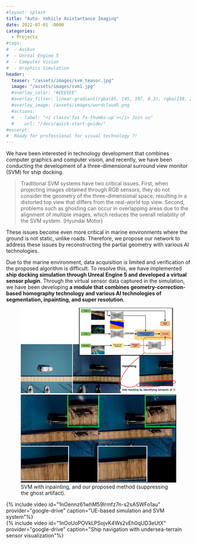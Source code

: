 ```yaml
---
#layout: splash
title: "Auto- Vehicle Asistantance Imaging"
date: 2022-07-01 -0000
categories:
  - Projects
#tags:
#  - Avikus
#  - Unreal Engine 5
#  - Computer Vision
#  - Graphics Simulation
header:
  teaser: "/assets/images/svm_teasor.jpg"
  image: "/assets/images/svm1.jpg"
  #overlay_color: "#EEEEEE"
  #overlay_filter: linear-gradient(rgba(85, 145, 197, 0.3), rgba(238, 238, 238, 0.3))
  #overlay_image: /assets/images/wordcloud5.png
  #actions:
  #  - label: "<i class='fas fa-thumbs-up'></i> Join us"
  #    url: "/docs/quick-start-guide/"
#excerpt:
#  Ready for professional for visual technology ?!
---
```

We have been interested in technology development that combines computer graphics and computer vision, and recently, we have been conducting the development of a three-dimensional surround view monitor (SVM) for ship docking.

>Traditional SVM systems have two critical issues. First, when projecting images obtained through RGB sensors, they do not consider the geometry of the three-dimensional space, resulting in a distorted top view that differs from the real-world top view. Second, problems such as ghosting can occur in overlapping areas due to the alignment of multiple images, which reduces the overall reliability of the SVM system. (Hyundai Motor)

These issues become even more critical in marine environments where the ground is not static, unlike roads. Therefore, we propose our network to address these issues by reconstructing the partial geometry with various AI technologies.

Due to the marine environment, data acquisition is limited and verification of the proposed algorithm is difficult. To resolve this, we have implemented **ship docking simulation through Unreal Engine 5 and developed a virtual sensor plugin**. Through the virtual sensor data captured in the simulation, we have been developing **a module that combines geometry-correction-based homography technology and various AI technologies of segmentation, inpainting, and super resolution**.

<figure class="half">
	<img src="/assets/images/svm2.jpg">
	<img src="/assets/images/svm4.jpg">
	<figcaption>SVM with inpainting, and our proposed method (suppressing the ghost artifact).</figcaption>
</figure>

{% include video id="1nOennz61whM59Irmfz7n-s2sASWFo1au" provider="google-drive" caption="UE-based simulation and SVM system"%}
<br>
{% include video id="1nOoUoPOVkLPSojvK4Ws2vEh0qUD3eUtX" provider="google-drive" caption="Ship navigation with undersea-terrain sensor visualization"%}